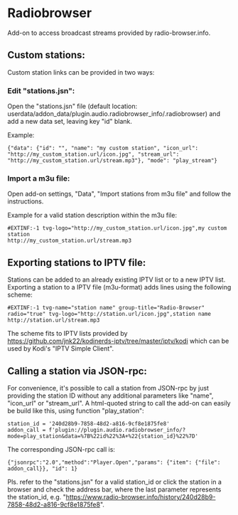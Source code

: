 # Radiobrowser
Add-on to access broadcast streams provided by radio-browser.info.

## Custom stations:
Custom station links can be provided in two ways:
### Edit "stations.jsn":
Open the "stations.jsn" file (default location: userdata/addon_data/plugin.audio.radiobrowser_info/.radiobrowser) and add a new data set, leaving key "id" blank.

Example:
```
{"data": {"id": "", "name": "my custom station", "icon_url": "http://my_custom_station.url/icon.jpg", "stream_url": "http://my_custom_station.url/stream.mp3"}, "mode": "play_stream"}
```
### Import a m3u file:
Open add-on settings, "Data", "Import stations from m3u file" and follow the instructions.

Example for a valid station description within the m3u file:
```
#EXTINF:-1 tvg-logo="http://my_custom_station.url/icon.jpg",my custom station
http://my_custom_station.url/stream.mp3
```
## Exporting stations to IPTV file:
Stations can be added to an already existing IPTV list or to a new IPTV list. Exporting a station to a IPTV file (m3u-format) adds lines using the following scheme:
```
#EXTINF:-1 tvg-name="station name" group-title="Radio-Browser" radio="true" tvg-logo="http://station.url/icon.jpg",station name
http://station.url/stream.mp3
```

The scheme fits to IPTV lists provided by https://github.com/jnk22/kodinerds-iptv/tree/master/iptv/kodi which can be used by Kodi's "IPTV Simple Client".

## Calling a station via JSON-rpc:
For convenience, it's possible to call a station from JSON-rpc by just providing the station ID without any additional parameters like "name", "icon_url" or "stream_url". A html-quoted string to call the add-on can easily be build like this, using function "play_station":
```
station_id = '240d28b9-7858-48d2-a816-9cf8e1875fe8'
addon_call = f'plugin://plugin.audio.radiobrowser_info/?mode=play_station&data=%7B%22id%22%3A+%22{station_id}%22%7D'
```
The corresponding JSON-rpc call is:
```
{"jsonrpc":"2.0","method":"Player.Open","params": {"item": {"file": addon_call}}, "id": 1}
```

Pls. refer to the "stations.jsn" for a valid station_id or click the station in a browser and check the address bar, where the last parameter represents the station_id, e.g. "https://www.radio-browser.info/history/240d28b9-7858-48d2-a816-9cf8e1875fe8".
